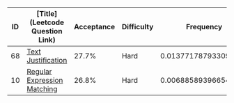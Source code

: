 |ID|[Title](Leetcode Question Link)|Acceptance|Difficulty|Frequency|
|----|-----|----|---|---|
|68|[Text Justification]( https://leetcode.com/problems/text-justification)|27.7%|Hard|0.013771787933090317|
|10|[Regular Expression Matching]( https://leetcode.com/problems/regular-expression-matching)|26.8%|Hard|0.006885893966545159|
